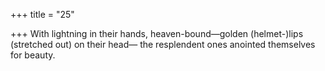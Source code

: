 +++
title = "25"

+++
With lightning in their hands, heaven-bound—golden (helmet-)lips  (stretched out) on their head—
the resplendent ones anointed themselves for beauty.